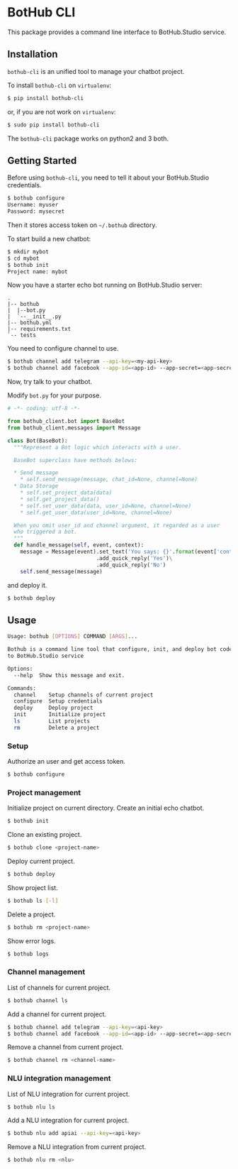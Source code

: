 # BotHub CLI

This package provides a command line interface to BotHub.Studio service.

## Installation

`bothub-cli` is an unified tool to manage your chatbot project.

To install `bothub-cli` on `virtualenv`:

```sh
$ pip install bothub-cli
```

or, if you are not work on `virtualenv`:

```sh
$ sudo pip install bothub-cli
```

The `bothub-cli` package works on python2 and 3 both.


## Getting Started

Before using `bothub-cli`, you need to tell it about your BotHub.Studio credentials.

```sh
$ bothub configure
Username: myuser
Password: mysecret
```

Then it stores access token on `~/.bothub` directory.

To start build a new chatbot:

```sh
$ mkdir mybot
$ cd mybot
$ bothub init
Project name: mybot
```

Now you have a starter echo bot running on BotHub.Studio server:

```
.
|-- bothub
|  |--bot.py
|  `--__init__.py
|-- bothub.yml
|-- requirements.txt
`-- tests
```

You need to configure channel to use.

```sh
$ bothub channel add telegram --api-key=<my-api-key>
$ bothub channel add facebook --app-id=<app-id> --app-secret=<app-secret> --page-access-token=<page-access-token>
```

Now, try talk to your chatbot.

Modify `bot.py` for your purpose.

```python
# -*- coding: utf-8 -*-

from bothub_client.bot import BaseBot
from bothub_client.messages import Message

class Bot(BaseBot):
  """Represent a Bot logic which interacts with a user.

  BaseBot superclass have methods belows:

  * Send message
    * self.send_message(message, chat_id=None, channel=None)
  * Data Storage
    * self.set_project_data(data)
    * self.get_project_data()
    * self.set_user_data(data, user_id=None, channel=None)
    * self.get_user_data(user_id=None, channel=None)

  When you omit user_id and channel argument, it regarded as a user
  who triggered a bot.
  """
  def handle_message(self, event, context):
    message = Message(event).set_text('You says: {}'.format(event['content']))\
                            .add_quick_reply('Yes')\
                            .add_quick_reply('No')
    self.send_message(message)
```

and deploy it.

```sh
$ bothub deploy
```

## Usage

```sh
Usage: bothub [OPTIONS] COMMAND [ARGS]...

Bothub is a command line tool that configure, init, and deploy bot codes
to BotHub.Studio service

Options:
  --help  Show this message and exit.

Commands:
  channel    Setup channels of current project
  configure  Setup credentials
  deploy     Deploy project
  init       Initialize project
  ls         List projects
  rm         Delete a project
```

### Setup

Authorize an user and get access token.

```sh
$ bothub configure
```

### Project management

Initialize project on current directory. Create an initial echo chatbot.

```sh
$ bothub init
```

Clone an existing project.

```sh
$ bothub clone <project-name>
```

Deploy current project.

```sh
$ bothub deploy
```

Show project list.

```sh
$ bothub ls [-l]
```

Delete a project.

```sh
$ bothub rm <project-name>
```

Show error logs.

```sh
$ bothub logs
```


### Channel management

List of channels for current project.

```sh
$ bothub channel ls
```

Add a channel for current project.

```sh
$ bothub channel add telegram --api-key=<api-key>
$ bothub channel add facebook --app-id=<app-id> --app-secret=<app-secret> --page-access-token=<page-access-token>
```

Remove a channel from current project.

```sh
$ bothub channel rm <channel-name>
```

### NLU integration management

List of NLU integration for current project.

```sh
$ bothub nlu ls
```

Add a NLU integration for current project.

```sh
$ bothub nlu add apiai --api-key=<api-key>
```

Remove a NLU integration from current project.

```sh
$ bothub nlu rm <nlu>
```
